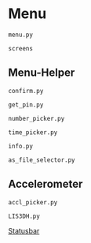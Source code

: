 # Menu

`menu.py`

`screens`

## Menu-Helper

`confirm.py`

`get_pin.py`

`number_picker.py`

`time_picker.py`

`info.py`

`as_file_selector.py`

## Accelerometer

`accl_picker.py`

`LIS3DH.py`

[Statusbar](status-bar.md)